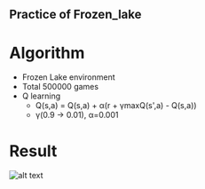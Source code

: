 ## Practice of Frozen_lake

# Algorithm
- Frozen Lake environment
- Total 500000 games
- Q learning
    - Q(s,a) = Q(s,a) + α(r + γmaxQ(s',a) - Q(s,a))
    - γ(0.9 -> 0.01), α=0.001

# Result
![alt text](https://github.com/tomohisakk/Frozen_lake/blob/main/img/result_froen_lake.png)
